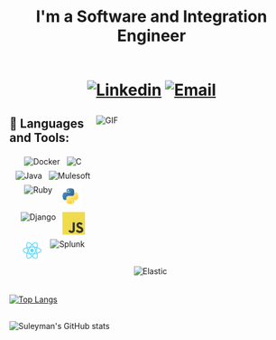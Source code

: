 
<h1 align="center">
  I'm a Software and Integration Engineer  <br> <br/>
  

  <a href="https://www.linkedin.com/in/suleyman-ayaz-/" rel="nofollow"> <img src="https://upload.wikimedia.org/wikipedia/commons/thumb/f/f8/LinkedIn_icon_circle.svg/72px-LinkedIn_icon_circle.svg.png" alt="Linkedin" style="max-width:100%;" height="40"></a>
<a href = "mailto: suleyman.ayaz.edu@gmail.com">   <img src="https://upload.wikimedia.org/wikipedia/commons/thumb/e/ec/Circle-icons-mail.svg/512px-Circle-icons-mail.svg.png?20160314153722"  alt="Email"  style="max-width:100%;" height="40"> 



</h1>




 

</a>
<img alt="GIF" src="https://i.giphy.com/media/lgJl8ye7Za85Yx43mE/giphy.webp?raw=true" style="max-width:100%;" width="350" height="230" align="right"></a>



## 🧰 Languages and Tools:
<p align="center">
  <img src="https://upload.wikimedia.org/wikipedia/commons/e/ea/Docker_%28container_engine%29_logo_%28cropped%29.png" alt="Docker" height="40" style="vertical-align:top; margin:4px">

<img src="https://cdn.jsdelivr.net/npm/programming-languages-logos/src/c/c.png" alt="C" height="40" style="vertical-align:top; margin:4px">
<img src="https://cdn.jsdelivr.net/npm/programming-languages-logos/src/java/java.png" alt="Java" height="40" style="vertical-align:top; margin:4px">
<img src="https://cdn2.icon-icons.com/icons2/2699/PNG/512/mulesoft_logo_icon_170933.png" alt="Mulesoft" height="40" style="vertical-align:top; margin:4px">
<img src="https://cdn.jsdelivr.net/npm/programming-languages-logos/src/ruby/ruby.png" alt="Ruby" height="40" style="vertical-align:top; margin:4px">
<img src="https://raw.githubusercontent.com/github/explore/80688e429a7d4ef2fca1e82350fe8e3517d3494d/topics/python/python.png" alt="Python" height="40" style="vertical-align:top; margin:4px">
<img src="https://www.svgrepo.com/show/353657/django-icon.svg" alt="Django" height="40" style="vertical-align:top; margin:4px">

<img src="https://raw.githubusercontent.com/github/explore/80688e429a7d4ef2fca1e82350fe8e3517d3494d/topics/javascript/javascript.png" alt="Javascript" height="40" style="vertical-align:top; margin:4px">
<img src="https://raw.githubusercontent.com/github/explore/80688e429a7d4ef2fca1e82350fe8e3517d3494d/topics/react/react.png" alt="React" height="40" style="vertical-align:top; margin:4px">
<img src="https://i2.wp.com/xtremeownage.com/wp-content/uploads/2019/09/Splunk_Icon.png?fit=412%2C412&ssl=1" alt="Splunk" height="40" style="vertical-align:top; margin:4px">
<img src="https://cdn.iconscout.com/icon/free/png-512/elastic-283142.png" alt="Elastic" height="40" style="vertical-align:top; margin:4px">
<img data-canonical-src="https://visitor-badge.laobi.icu/badge?page_id=suleymanayaz.suleymanayaz" style="max-width:100%;">
</p>

  
## 
[![Top Langs](https://github-readme-stats.vercel.app/api/top-langs/?username=suleymanayaz&layout=compact&theme=radical&langs_count=10&card_width=445&exclude_repo=GameProject,MyDictionary,ClassMethodDemo)](https://github.com/suleymanayaz/)<br>
## 

![Suleyman's GitHub stats](https://github-readme-stats.vercel.app/api?username=suleymanayaz&show_icons=true&theme=tokyonight)

